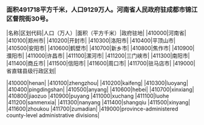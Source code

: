 <!--
 * @Author: vigne 1186963387@qq.com
 * @Date: 2022-09-27 12:06:12
 * @LastEditors: vigne 1186963387@qq.com
 * @LastEditTime: 2022-09-27 20:41:41
 * @FilePath: /cooking-menu/src/views/asia/eastAsia/china/components/henanProvince/readme.md
 * @Description: 这是默认设置,请设置`customMade`, 打开koroFileHeader查看配置 进行设置: https://github.com/OBKoro1/koro1FileHeader/wiki/%E9%85%8D%E7%BD%AE
-->
### 面积491718平方千米，人口9129万人。河南省人民政府驻成都市锦江区督院街30号。
<!-- ||||| -->
|名称|区划代码|人口（万人）|面积（平方千米）|政府驻地|
|410000|河南省|
|410100|郑州市|
|410200|开封市|
|410300|洛阳市|
|410400|平顶山市|
|410500|安阳市|
|410600|鹤壁市|
|410700|新乡市|
|410800|焦作市|
|410900|濮阳市|
|411000|许昌市|
|411100|漯河市|
|411200|三门峡市|
|411300|南阳市|
|411400|商丘市|
|411500|信阳市|
|411600|周口市|
|411700|驻马店市|
|419000|省直辖县级行政区划|

|410000|henan|
|410100|zhengzhou|
|410200|kaifeng|
|410300|luoyang|
|410400|pingdingshan|
|410500|anyang|
|410600|hebei|
|410700|xinxiang|
|410800|jiaozuo
|410900|puyang
|411000|xuchang
|411100|luohe
|411200|sanmenxia|
|411300|nanyang
|411400|shangqiu
|411500|xinyang|
|411600|zhoukou
|411700|zumadian|
|419000|province-administered county-level administrative divisions|





